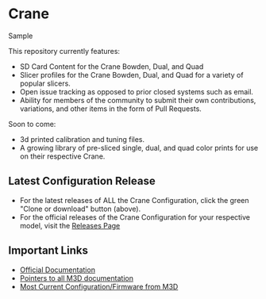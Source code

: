 # Crane

Sample

This repository currently features:
* SD Card Content for the Crane Bowden, Dual, and Quad  
* Slicer profiles for the Crane Bowden, Dual, and Quad for a variety of popular slicers.
* Open issue tracking as opposed to prior closed systems such as email.
* Ability for members of the community to submit their own contributions, variations, and other items in the form of Pull Requests.

Soon to come: 
*  3d printed calibration and tuning files.
*  A growing library of pre-sliced single, dual, and quad color prints for use on their respective Crane.

## Latest Configuration Release
*  For the latest releases of ALL the Crane Configuration, click the green "Clone or download" button (above).
*  For the official releases of the Crane Configuration for your respective model, visit the [Releases Page](https://github.com/PrintM3D/Crane/releases)

## Important Links
* [Official Documentation](https://crane.printm3d.com)
* [Pointers to all M3D documentation](https://store.printm3d.com/pages/support)
* [Most Current Configuration/Firmware from M3D](https://github.com/PrintM3D/Crane/releases)
